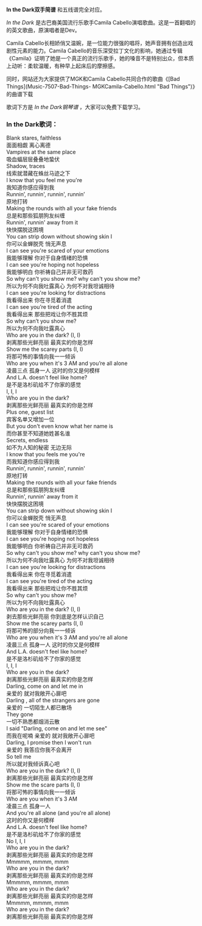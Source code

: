 

**In the Dark双手简谱** 和五线谱完全对应。

_In the Dark_ 是古巴裔美国流行乐歌手Camila Cabello演唱歌曲。这是一首翻唱的的英文歌曲，原演唱者是Dev。

Camila Cabello长相娇俏又温婉，是一位能力很强的唱将，她声音拥有创造出戏剧性元素的能力。Camila
Cabello的音乐深受拉丁文化的影响，她通过专辑《Camila》证明了她是一个真正的流行乐歌手，她的嗓音不是特别出众，但本质上动听：柔软温暖，有种早上起床后的摩擦感。

同时，网站还为大家提供了MGK和Camila Cabello共同合作的歌曲《[Bad Things](Music-7507-Bad-Things-
MGKCamila-Cabello.html "Bad Things")》的曲谱下载

歌词下方是 _In the Dark钢琴谱_ ，大家可以免费下载学习。

### In the Dark歌词：

Blank stares, faithless  
面面相觑 离心离德  
Vampires at the same place  
吸血蝠层层叠叠地蛰伏  
Shadow, traces  
线索就潜藏在蛛丝马迹之下  
I know that you feel me you're  
我知道你感应得到我  
Runnin’, runnin', runnin', runnin’  
原地打转  
Making the rounds with all your fake friends  
总是和那些狐朋狗友纠缠  
Runnin', runnin' away from it  
快快摆脱这困境  
You can strip down without showing skin I  
你可以金蝉脱壳 悄无声息  
I can see you're scared of your emotions  
我能够理解 你对于自身情绪的恐惧  
I can see you're hoping not hopeless  
我能够明白 你祈祷自己并非无可救药  
So why can't you show me? why can't you show me?  
所以为何不向我吐露真心 为何不对我坦诚相待  
I can see you're looking for distractions  
我看得出来 你在寻觅着消遣  
I can see you’re tired of the acting  
我看得出来 那些把戏让你不胜其烦  
So why can’t you show me?  
所以为何不向我吐露真心  
Who are you in the dark? (I, I)  
剥离那些光鲜亮丽 最真实的你是怎样  
Show me the scarey parts (I, I)  
将那可怖的事情向我一一倾诉  
Who are you when it's 3 AM and you’re all alone  
凌晨三点 孤身一人 这时的你又是何模样  
And L.A. doesn't feel like home?  
是不是洛杉矶给不了你家的感觉  
I, I, I  
Who are you in the dark?  
剥离那些光鲜亮丽 最真实的你是怎样  
Plus one, guest list  
宾客名单又增加一位  
But you don't even know what her name is  
而你甚至不知道她姓甚名谁  
Secrets, endless  
如不为人知的秘密 无边无际  
I know that you feels me you're  
而我知道你感应得到我  
Runnin’, runnin', runnin', runnin'  
原地打转  
Making the rounds with all your fake friends  
总是和那些狐朋狗友纠缠  
Runnin', runnin' away from it  
快快摆脱这困境  
You can strip down without showing skin I  
你可以金蝉脱壳 悄无声息  
I can see you're scared of your emotions  
我能够理解 你对于自身情绪的恐惧  
I can see you're hoping not hopeless  
我能够明白 你祈祷自己并非无可救药  
So why can't you show me? why can't you show me?  
所以为何不向我吐露真心 为何不对我坦诚相待  
I can see you're looking for distractions  
我看得出来 你在寻觅着消遣  
I can see you're tired of the acting  
我看得出来 那些把戏让你不胜其烦  
So why can't you show me?  
所以为何不向我吐露真心  
Who are you in the dark? (I, I)  
剥去那些光鲜亮丽 你到底是怎样认识自己  
Show me the scarey parts (I, I)  
将那可怖的部分向我一一倾诉  
Who are you when it's 3 AM and you're all alone  
凌晨三点 孤身一人 这时的你又是何模样  
And L.A. doesn't feel like home?  
是不是洛杉矶给不了你家的感觉  
I, I, I  
Who are you in the dark?  
剥离那些光鲜亮丽 最真实的你是怎样  
Darling, come on and let me in  
亲爱的 就对我敞开心扉吧  
Darling , all of the strangers are gone  
亲爱的 一切陌生人都已散场  
They gone  
一切不熟悉都烟消云散  
I said "Darling, come on and let me see"  
而我在呢喃 亲爱的 就对我敞开心扉吧  
Darling, I promise then I won't run  
亲爱的 我答应你我不会离开  
So tell me  
所以就对我倾诉真心吧  
Who are you in the dark? (I, I)  
剥离那些光鲜亮丽 最真实的你是怎样  
Show me the scare parts (I, I)  
将那可怖的事情向我一一倾诉  
Who are you when it's 3 AM  
凌晨三点 孤身一人  
And you're all alone (and you're all alone)  
这时的你又是何模样  
And L.A. doesn't feel like home?  
是不是洛杉矶给不了你家的感觉  
No I, I, I  
Who are you in the dark?  
剥离那些光鲜亮丽 最真实的你是怎样  
Mmmmm, mmmm, mmm  
Who are you in the dark?  
剥离那些光鲜亮丽 最真实的你是怎样  
Mmmmm, mmmm, mmm  
Who are you in the dark?  
剥离那些光鲜亮丽 最真实的你是怎样  
Mmmmm, mmmm, mmm  
Who are you in the dark?  
剥离那些光鲜亮丽 最真实的你是怎样


